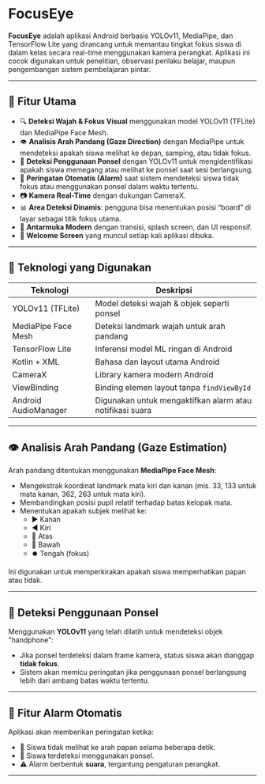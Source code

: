 # FocusEye

**FocusEye** adalah aplikasi Android berbasis YOLOv11, MediaPipe, dan TensorFlow Lite yang dirancang untuk memantau tingkat fokus siswa di dalam kelas secara real-time menggunakan kamera perangkat. Aplikasi ini cocok digunakan untuk penelitian, observasi perilaku belajar, maupun pengembangan sistem pembelajaran pintar.

---

## 🚀 Fitur Utama

- 🔍 **Deteksi Wajah & Fokus Visual** menggunakan model YOLOv11 (TFLite) dan MediaPipe Face Mesh.
- 👁️ **Analisis Arah Pandang (Gaze Direction)** dengan MediaPipe untuk mendeteksi apakah siswa melihat ke depan, samping, atau tidak fokus.
- 📱 **Deteksi Penggunaan Ponsel** dengan YOLOv11 untuk mengidentifikasi apakah siswa memegang atau melihat ke ponsel saat sesi berlangsung.
- 🚨 **Peringatan Otomatis (Alarm)** saat sistem mendeteksi siswa tidak fokus atau menggunakan ponsel dalam waktu tertentu.
- 📷 **Kamera Real-Time** dengan dukungan CameraX.
- 📊 **Area Deteksi Dinamis**: pengguna bisa menentukan posisi “board” di layar sebagai titik fokus utama.
- 🎨 **Antarmuka Modern** dengan transisi, splash screen, dan UI responsif.
- 👋 **Welcome Screen** yang muncul setiap kali aplikasi dibuka.

---

## 🧠 Teknologi yang Digunakan

| Teknologi           | Deskripsi                                              |
|---------------------|---------------------------------------------------------|
| YOLOv11 (TFLite)     | Model deteksi wajah & objek seperti ponsel              |
| MediaPipe Face Mesh | Deteksi landmark wajah untuk arah pandang               |
| TensorFlow Lite     | Inferensi model ML ringan di Android                    |
| Kotlin + XML        | Bahasa dan layout utama Android                         |
| CameraX             | Library kamera modern Android                           |
| ViewBinding         | Binding elemen layout tanpa `findViewById`              |
| Android AudioManager| Digunakan untuk mengaktifkan alarm atau notifikasi suara|

---

## 👁️ Analisis Arah Pandang (Gaze Estimation)

Arah pandang ditentukan menggunakan **MediaPipe Face Mesh**:

- Mengekstrak koordinat landmark mata kiri dan kanan (mis. 33, 133 untuk mata kanan, 362, 263 untuk mata kiri).
- Membandingkan posisi pupil relatif terhadap batas kelopak mata.
- Menentukan apakah subjek melihat ke:
  - ▶️ Kanan
  - ◀️ Kiri
  - 🔼 Atas
  - 🔽 Bawah
  - ⏺️ Tengah (fokus)

Ini digunakan untuk memperkirakan apakah siswa memperhatikan papan atau tidak.

---

## 📱 Deteksi Penggunaan Ponsel

Menggunakan **YOLOv11** yang telah dilatih untuk mendeteksi objek "handphone":

- Jika ponsel terdeteksi dalam frame kamera, status siswa akan dianggap **tidak fokus**.
- Sistem akan memicu peringatan jika penggunaan ponsel berlangsung lebih dari ambang batas waktu tertentu.

---

## 🚨 Fitur Alarm Otomatis

Aplikasi akan memberikan peringatan ketika:
- 👀 Siswa tidak melihat ke arah papan selama beberapa detik.
- 📱 Siswa terdeteksi menggunakan ponsel.
- ⚠️ Alarm berbentuk **suara**, tergantung pengaturan perangkat.
---